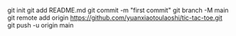 git init
git add README.md
git commit -m "first commit"
git branch -M main
git remote add origin https://github.com/yuanxiaotoulaoshi/tic-tac-toe.git
git push -u origin main